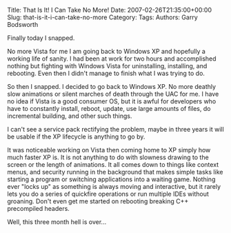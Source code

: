 Title: That Is It!  I Can Take No More!
Date: 2007-02-26T21:35:00+00:00
Slug: that-is-it-i-can-take-no-more
Category: 
Tags: 
Authors: Garry Bodsworth

Finally today I snapped.

No more Vista for me I am going back to Windows XP and hopefully a working life of sanity.  I had been at work for two hours and accomplished nothing but fighting with Windows Vista for uninstalling, installing, and rebooting.  Even then I didn't manage to finish what I was trying to do.

So then I snapped.  I decided to go back to Windows XP.  No more deathly slow animations or silent marches of death through the UAC for me.  I have no idea if Vista is a good consumer OS, but it is awful for developers who have to constantly install, reboot, update, use large amounts of files, do incremental building, and other such things.

I can't see a service pack rectifying the problem, maybe in three years it will be usable if the XP lifecycle is anything to go by.

It was noticeable working on Vista then coming home to XP simply how much faster XP is.  It is not anything to do with slowness drawing to the screen or the length of animations.  It all comes down to things like context menus, and security running in the background that makes simple tasks like starting a program or switching applications into a waiting game.  Nothing ever "locks up" as something is always moving and interactive, but it rarely lets you do a series of quickfire operations or run multiple IDEs without groaning.  Don't even get me started on rebooting breaking C++ precompiled headers.

Well, this three month hell is over...